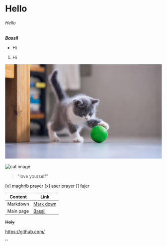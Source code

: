 # Hello
###### Hello
__*Bassil*__
* Hi
1. Hi

![Cat](images/cat.jpeg) 

 ![cat image](url)

> "love yourself"

[x] maghrib prayer
[x] aser prayer
[] fajer

Content | Link
------------ | -------------
Markdown | [Mark down](https://bassilalkhateeb.github.io/reading-repo/markingdown)
Main page | [Bassil](https://github.com/Bassilalkhateeb)

~~Holy~~

https://github.com/


'<HI>'





